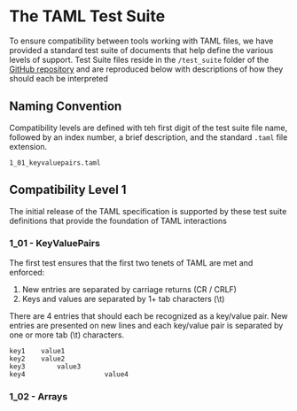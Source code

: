# The TAML Test Suite

To ensure compatibility between tools working with TAML files, we have provided a standard test suite of documents that help define the various levels of support.  Test Suite files reside in the `/test_suite` folder of the [GitHub repository](https://github.com/csharpfritz/TAML) and are reproduced below with descriptions of how they should each be interpreted

## Naming Convention

Compatibility levels are defined with teh first digit of the test suite file name, followed by an index number, a brief description, and the standard `.taml` file extension.

```
1_01_keyvaluepairs.taml
```

## Compatibility Level 1

The initial release of the TAML specification is supported by these test suite definitions that provide the foundation of TAML interactions

### 1_01 - KeyValuePairs

The first test ensures that the first two tenets of TAML are met and enforced:

1. New entries are separated by carriage returns (CR / CRLF)
1. Keys and values are separated by 1+ tab characters (\t)

There are 4 entries that should each be recognized as a key/value pair.  New entries are presented on new lines and each key/value pair is separated by one or more tab (\t) characters.

```
key1	value1
key2	value2
key3		value3
key4					value4
```

### 1_02 - Arrays

